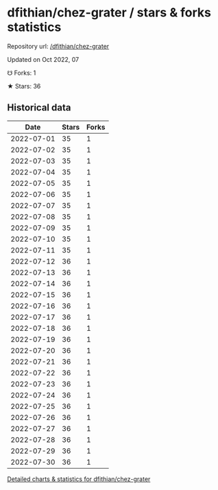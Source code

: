# dfithian/chez-grater / stars & forks statistics

Repository url: [/dfithian/chez-grater](https://github.com/dfithian/chez-grater)

Updated on Oct 2022, 07

☋ Forks: 1

★ Stars: 36

## Historical data
| Date | Stars | Forks |
|------|-------|-------|
| 2022-07-01 | 35 | 1 | 
| 2022-07-02 | 35 | 1 | 
| 2022-07-03 | 35 | 1 | 
| 2022-07-04 | 35 | 1 | 
| 2022-07-05 | 35 | 1 | 
| 2022-07-06 | 35 | 1 | 
| 2022-07-07 | 35 | 1 | 
| 2022-07-08 | 35 | 1 | 
| 2022-07-09 | 35 | 1 | 
| 2022-07-10 | 35 | 1 | 
| 2022-07-11 | 35 | 1 | 
| 2022-07-12 | 36 | 1 | 
| 2022-07-13 | 36 | 1 | 
| 2022-07-14 | 36 | 1 | 
| 2022-07-15 | 36 | 1 | 
| 2022-07-16 | 36 | 1 | 
| 2022-07-17 | 36 | 1 | 
| 2022-07-18 | 36 | 1 | 
| 2022-07-19 | 36 | 1 | 
| 2022-07-20 | 36 | 1 | 
| 2022-07-21 | 36 | 1 | 
| 2022-07-22 | 36 | 1 | 
| 2022-07-23 | 36 | 1 | 
| 2022-07-24 | 36 | 1 | 
| 2022-07-25 | 36 | 1 | 
| 2022-07-26 | 36 | 1 | 
| 2022-07-27 | 36 | 1 | 
| 2022-07-28 | 36 | 1 | 
| 2022-07-29 | 36 | 1 | 
| 2022-07-30 | 36 | 1 | 


[Detailed charts & statistics for dfithian/chez-grater](https://reviewgithub.com/rep/dfithian/chez-grater)
